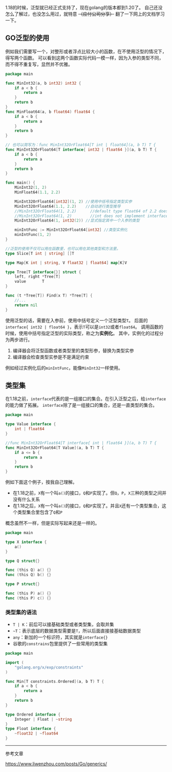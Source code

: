 1.18的时候，泛型就已经正式支持了，现在golang的版本都到1.20了。
自己还没怎么了解过，也没怎么用过，就特意 ~~（应付公司分享）~~ 翻了一下网上的文档学习一下。

## GO泛型的使用

例如我们需要写一个，对整形或者浮点比较大小的函数，在不使用泛型的情况下，得写两个函数。
可以看到这两个函数实际代码一模一样，因为入参的类型不同，而不得不重复写，显然并不优雅。

```go
package main

func MinInt32(a, b int32) int32 {
	if a < b {
		return a
	}
	return b
}
func MinFloat64(a, b float64) float64 {
	if a < b {
		return a
	}
	return b
}

// 也可以简写为：func MinInt32OrFloat64[T int | float64](a, b T) T {
func MinInt32OrFloat64[T interface{ int32 | float64 }](a, b T) T {
	if a < b {
		return a
	}
	return b
}

func main() {
	MinInt32(1, 2)
	MinFloat64(1.1, 2.2)

	MinInt32OrFloat64[int32](1, 2) //使用中括号指定类型实参
	MinInt32OrFloat64(1.1, 2.2)    //自动进行类型推导
	//MinInt32OrFloat64(1, 2.2)      //default type float64 of 2.2 does not match inferred type int for T
	//MinInt32OrFloat64(1, 2)        //int does not implement interface{int32|float64} (int missing in int32 | float64)
	MinInt32OrFloat64(1, int32(2)) //显式指定其中一个入参的类型

	minIntFunc := MinInt32OrFloat64[int32] //类型实例化
	minIntFunc(1, 2)
}

//泛型的使用不仅可以用在函数里，也可以用在其他类型和方法里。
type Slice[T int | string] []T

type Map[K int | string, V float32 | float64] map[K]V

type Tree[T interface{}] struct {
	left, right *Tree[T]
	value       T
}

func (t *Tree[T]) Find(x T) *Tree[T] {
	//...
	return nil
}
```

使用泛型的话，需要在入参前，使用中括号定义一个泛型类型`T`。
后面的`interface{ int32 | float64 }`，表示`T`可以是`int32`或者`float64`。
调用函数的时候，使用中括号指定泛型的实际类型，称之为**实例化**。
其中，实例化的过程分为两步进行。

1. 编译器会将泛型函数或者类型里的类型形参，替换为类型实参
2. 编译器会检查类型实参是不是满足约束

例如经过实例化后的`minIntFunc`，能像`MinInt32`一样使用。

## 类型集

在1.18之前，`interface`代表的是一组接口的集合。在引入泛型之后，给`interface`的能力做了拓展。
`interface`除了是一组接口的集合，还是一直类型的集合。

```go
package main

type Value interface {
	int | float64
}

//func MinInt32OrFloat64[T interface{ int | float64 }](a, b T) T {
func MinInt32OrFloat64[T Value](a, b T) T {
	if a <= b {
		return a
	}
	return b
}
```

例如下面这个例子，按我自己理解。

+ 在1.18之前，`X`有一个叫`a()`的接口，`Q`和`P`实现了。但`Q`，`P`，`X`三种的类型之间并没有什么关系
+ 在1.18之后，`X`有一个叫`a()`的接口，`Q`和`P`实现了。并且`X`还有一个类型集合，这个类型集合里包含了`Q`和`P`

概念虽然不一样，但是实际写起来还是一样的。

```go
package main

type X interface {
	a()
}

type Q struct{}

func (this Q) a() {}
func (this Q) b() {}

type P struct{}

func (this P) a() {}
func (this P) c() {}
```

### 类型集的语法

+ `T | K`：前后可以接基础类型或者类型集，会取并集
+ `~T`：表示底层的数据类型需要是`T`，所以后面直接接基础数据类型
+ `any`：新加的一个标识符，其实就是`interface{}`
+ 谷歌的`constrains`包里提供了一些常用的类型集

```go
package main

import (
	"golang.org/x/exp/constraints"
)

func Min[T constraints.Ordered](a, b T) T {
	if a < b {
		return a
	}
	return b
}

type Ordered interface {
	Integer | Float | ~string
}
type Float interface {
	~float32 | ~float64
}
```

---

参考文章

https://www.liwenzhou.com/posts/Go/generics/

